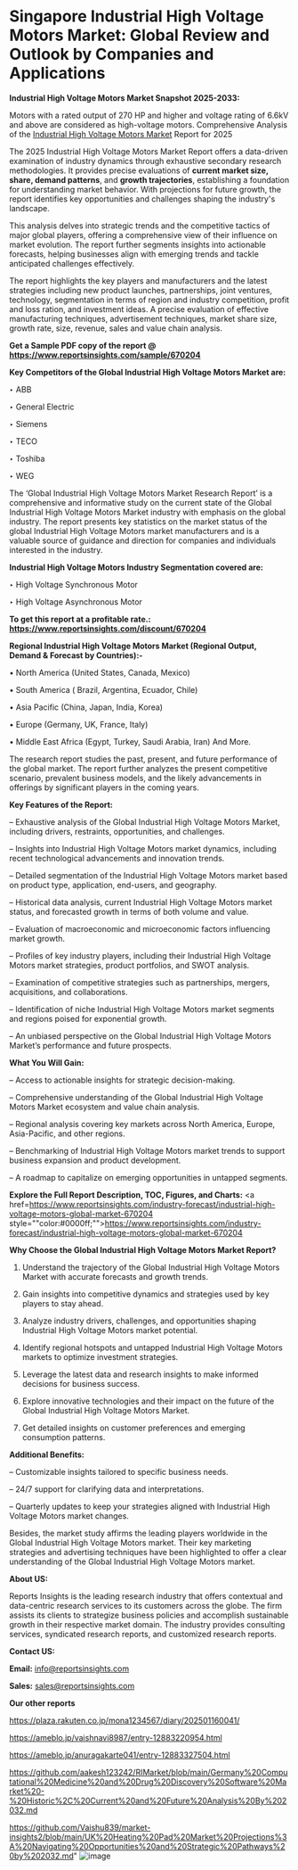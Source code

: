 # Singapore Industrial High Voltage Motors Market: Global Review and Outlook by Companies and Applications

<strong>Industrial High Voltage Motors Market Snapshot 2025-2033:</strong>

Motors with a rated output of 270 HP and higher and voltage rating of 6.6kV and above are considered as high-voltage motors. Comprehensive Analysis of the <a href=https://www.reportsinsights.com/sample/670204>Industrial High Voltage Motors Market</a> Report for 2025

The 2025 Industrial High Voltage Motors Market Report offers a data-driven examination of industry dynamics through exhaustive secondary research methodologies. It provides precise evaluations of <strong>current market size, share, demand patterns</strong>, and <strong>growth trajectories</strong>, establishing a foundation for understanding market behavior. With projections for future growth, the report identifies key opportunities and challenges shaping the industry's landscape.

This analysis delves into strategic trends and the competitive tactics of major global players, offering a comprehensive view of their influence on market evolution. The report further segments insights into actionable forecasts, helping businesses align with emerging trends and tackle anticipated challenges effectively.

The report highlights the key players and manufacturers and the latest strategies including new product launches, partnerships, joint ventures, technology, segmentation in terms of region and industry competition, profit and loss ration, and investment ideas. A precise evaluation of effective manufacturing techniques, advertisement techniques, market share size, growth rate, size, revenue, sales and value chain analysis.

<strong>Get a Sample PDF copy of the report @ <a href=https://www.reportsinsights.com/sample/670204 style=color:#0000ff;>https://www.reportsinsights.com/sample/670204</a></strong>

<strong>Key Competitors of the Global Industrial High Voltage Motors Market are:</strong>

‣ ABB

‣ General Electric

‣ Siemens

‣ TECO

‣ Toshiba

‣ WEG

The ‘Global Industrial High Voltage Motors Market Research Report’ is a comprehensive and informative study on the current state of the Global Industrial High Voltage Motors Market industry with emphasis on the global industry. The report presents key statistics on the market status of the global Industrial High Voltage Motors market manufacturers and is a valuable source of guidance and direction for companies and individuals interested in the industry.

<strong>Industrial High Voltage Motors Industry Segmentation covered are:</strong>

‣ High Voltage Synchronous Motor

‣ High Voltage Asynchronous Motor

<strong>To get this report at a profitable rate.: <a href=https://www.reportsinsights.com/discount/670204 style=color:#0000ff;>https://www.reportsinsights.com/discount/670204</a></strong>

<strong>Regional Industrial High Voltage Motors Market (Regional Output, Demand &amp; Forecast by Countries):-</strong>

• North America (United States, Canada, Mexico)

• South America ( Brazil, Argentina, Ecuador, Chile)

• Asia Pacific (China, Japan, India, Korea)

• Europe (Germany, UK, France, Italy)

• Middle East Africa (Egypt, Turkey, Saudi Arabia, Iran) And More.

The research report studies the past, present, and future performance of the global market. The report further analyzes the present competitive scenario, prevalent business models, and the likely advancements in offerings by significant players in the coming years.

<strong>Key Features of the Report:</strong>

– Exhaustive analysis of the Global Industrial High Voltage Motors Market, including drivers, restraints, opportunities, and challenges.

– Insights into Industrial High Voltage Motors market dynamics, including recent technological advancements and innovation trends.

– Detailed segmentation of the Industrial High Voltage Motors market based on product type, application, end-users, and geography.

– Historical data analysis, current Industrial High Voltage Motors market status, and forecasted growth in terms of both volume and value.

– Evaluation of macroeconomic and microeconomic factors influencing market growth.

– Profiles of key industry players, including their Industrial High Voltage Motors market strategies, product portfolios, and SWOT analysis.

– Examination of competitive strategies such as partnerships, mergers, acquisitions, and collaborations.

– Identification of niche Industrial High Voltage Motors market segments and regions poised for exponential growth.

– An unbiased perspective on the Global Industrial High Voltage Motors Market’s performance and future prospects.

<strong>What You Will Gain:</strong>

– Access to actionable insights for strategic decision-making.

– Comprehensive understanding of the Global Industrial High Voltage Motors Market ecosystem and value chain analysis.

– Regional analysis covering key markets across North America, Europe, Asia-Pacific, and other regions.

– Benchmarking of Industrial High Voltage Motors market trends to support business expansion and product development.

– A roadmap to capitalize on emerging opportunities in untapped segments.

<strong>Explore the Full Report Description, TOC, Figures, and Charts:</strong>
<a href=https://www.reportsinsights.com/industry-forecast/industrial-high-voltage-motors-global-market-670204 style=""color:#0000ff;"">https://www.reportsinsights.com/industry-forecast/industrial-high-voltage-motors-global-market-670204</a>

<strong>Why Choose the Global Industrial High Voltage Motors Market Report?</strong>

1. Understand the trajectory of the Global Industrial High Voltage Motors Market with accurate forecasts and growth trends.

2. Gain insights into competitive dynamics and strategies used by key players to stay ahead.

3. Analyze industry drivers, challenges, and opportunities shaping Industrial High Voltage Motors market potential.

4. Identify regional hotspots and untapped Industrial High Voltage Motors markets to optimize investment strategies.

5. Leverage the latest data and research insights to make informed decisions for business success.

6. Explore innovative technologies and their impact on the future of the Global Industrial High Voltage Motors Market.

7. Get detailed insights on customer preferences and emerging consumption patterns.

<strong>Additional Benefits:</strong>

– Customizable insights tailored to specific business needs.

– 24/7 support for clarifying data and interpretations.

– Quarterly updates to keep your strategies aligned with Industrial High Voltage Motors market changes.

Besides, the market study affirms the leading players worldwide in the Global Industrial High Voltage Motors market. Their key marketing strategies and advertising techniques have been highlighted to offer a clear understanding of the Global Industrial High Voltage Motors market.

<strong><strong>About US</strong>:</strong>

Reports Insights is the leading research industry that offers contextual and data-centric research services to its customers across the globe. The firm assists its clients to strategize business policies and accomplish sustainable growth in their respective market domain. The industry provides consulting services, syndicated research reports, and customized research reports.

<strong>Contact US:</strong>

<p class=><b>Email:</b> <a href=mailto:info@reportsinsights.com>info@reportsinsights.com</a></p>
<p class=><b>Sales:</b> <a href=mailto:sales@reportsinsights.com>sales@reportsinsights.com</a></p>

<strong>Our other reports</strong>

<a href=https://plaza.rakuten.co.jp/mona1234567/diary/202501160041/>https://plaza.rakuten.co.jp/mona1234567/diary/202501160041/</a>

<a href=https://ameblo.jp/vaishnavi8987/entry-12883220954.html>https://ameblo.jp/vaishnavi8987/entry-12883220954.html</a>

<a href=https://ameblo.jp/anuragakarte041/entry-12883327504.html>https://ameblo.jp/anuragakarte041/entry-12883327504.html</a>

<a href=https://github.com/aakesh123242/RIMarket/blob/main/Germany%20Computational%20Medicine%20and%20Drug%20Discovery%20Software%20Market%20-%20Historic%2C%20Current%20and%20Future%20Analysis%20By%202032.md>https://github.com/aakesh123242/RIMarket/blob/main/Germany%20Computational%20Medicine%20and%20Drug%20Discovery%20Software%20Market%20-%20Historic%2C%20Current%20and%20Future%20Analysis%20By%202032.md</a>

<a href=https://github.com/Vaishu839/market-insights2/blob/main/UK%20Heating%20Pad%20Market%20Projections%3A%20Navigating%20Opportunities%20and%20Strategic%20Pathways%20by%202032.md>https://github.com/Vaishu839/market-insights2/blob/main/UK%20Heating%20Pad%20Market%20Projections%3A%20Navigating%20Opportunities%20and%20Strategic%20Pathways%20by%202032.md</a>"
![image](https://github.com/user-attachments/assets/42653a8f-b40c-478e-a9a8-f7d0593c4330)
